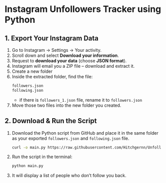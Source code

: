 # Instagram Unfollowers Tracker using Python

## 1. Export Your Instagram Data

1. Go to Instagram → Settings → Your activity.
2. Scroll down and select **Download your information**.
3. Request to **download your data** (choose **JSON format**).
4. Instagram will email you a ZIP file – download and extract it.
5. Create a new folder
6. Inside the extracted folder, find the file:
   ```sh
   followers.json
   following.json
   ```
   - if there is `followers_1.json` file, rename it to `followers.json`
7. Move those two files into the new folder you created.

## 2. Download & Run the Script

1. Download the Python script from GitHub and place it in the same folder as your exported `followers.json` and `following.json` file.

   ```sh
   curl -o main.py https://raw.githubusercontent.com/Hitchgernn/Unfollowers-Checker/main/main.py
   ```
2. Run the script in the terminal:

   ```sh
   python main.py
   ```
3. It will display a list of people who don’t follow you back.


